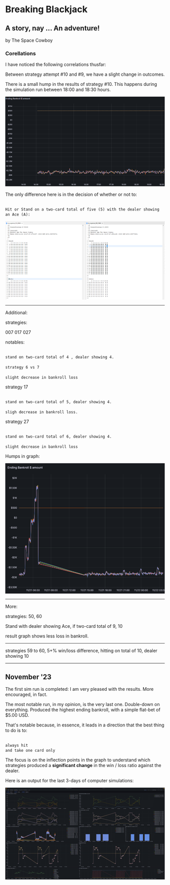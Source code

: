 # Breaking Blackjack

## A story, nay ... An adventure!

by The Space Cowboy

### Corellations

I have noticed the following correlations thusfar:

Between strategy attempt #10 and #9, we have a slight change in outcomes.


There is a small hump in the results of strategy #10.  This happens during the simulation run between 18:00 and 18:30 hours.

![Correlation point 1](images/strategy_correlation_pt1b_Screenshot_2023-11-21_193644.png)

The only difference here is in the decision of whether or not to:

```

Hit or Stand on a two-card total of five (5) with the dealer showing an Ace (A):

```

![Correlation point 1](images/strategy_correlation_pt1a_Screenshot_2023-11-21_193237.png)

---

Additional:

strategies:

007
017
027

notables: 

``` 

stand on two-card total of 4 , dealer showing 4.

strategy 6 vs 7

slight decrease in bankroll loss

```

strategy 17

``` 

stand on two-card total of 5, dealer showing 4.

sligh decrease in bankroll loss.

```


strategy 27

```

stand on two-card total of 6, dealer showing 4.

slight decrease in bankroll loss

```

Humps in graph:

![Single Strategy Generator](images/inflections_7_17_27_Screenshot_2023-11-22_033922.png)

---

More:

strategies: 50, 60

Stand with dealer showing Ace, if two-card total of 9, 10

result graph shows less loss in bankroll.

----

strategies 59 to 60, 5+% win/loss difference, hitting on total of 10, dealer showing 10

----

## November '23

The first sim run is completed: I am very pleased with the results.  More encouraged, in fact.

The most notable run, in my opinion, is the very last one.  Double-down on everything.  Produced
the highest ending bankroll, with a simple flat-bet of $5.00 USD.

That's notable because, in essence, it leads in a direction that the best thing to do is to:

```

always hit
and take one card only

``` 

The focus is on the inflection points in the graph to understand which strategies produced a
**significant change** in the win / loss ratio against the dealer.  

Here is an output for the last 3-days of computer simulations:

![Simulation One Completed](images/first_official_run_singleStrategyGenerator_Screenshot_2023-11-21_113634.png)